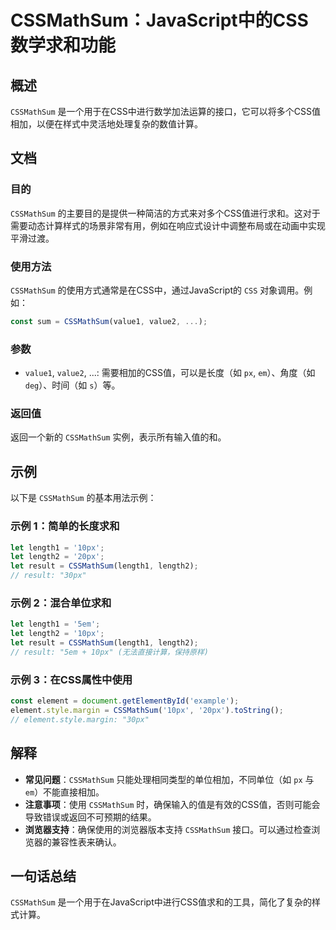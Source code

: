 <!--
Meta Description: # CSSMathSum：JavaScript中的CSS数学求和功能 ## 概述 `CSSMathSum` 是一个用于在CSS中进行数学加法运算的接口，它可以将多个CSS值相加，以便在样式中灵活地处理复杂的数值计算。 ## 文档 ### 目的 `CSSMathSum` 的主要目的是提供一种简洁的方式...
Meta Keywords: cssmathsum, let, javascript, length1, 10px
-->

# CSSMathSum：JavaScript中的CSS数学求和功能

## 概述
`CSSMathSum` 是一个用于在CSS中进行数学加法运算的接口，它可以将多个CSS值相加，以便在样式中灵活地处理复杂的数值计算。

## 文档
### 目的
`CSSMathSum` 的主要目的是提供一种简洁的方式来对多个CSS值进行求和。这对于需要动态计算样式的场景非常有用，例如在响应式设计中调整布局或在动画中实现平滑过渡。

### 使用方法
`CSSMathSum` 的使用方式通常是在CSS中，通过JavaScript的 `CSS` 对象调用。例如：

```javascript
const sum = CSSMathSum(value1, value2, ...);
```

### 参数
- `value1`, `value2`, ...: 需要相加的CSS值，可以是长度（如 `px`, `em`）、角度（如 `deg`）、时间（如 `s`）等。

### 返回值
返回一个新的 `CSSMathSum` 实例，表示所有输入值的和。

## 示例
以下是 `CSSMathSum` 的基本用法示例：

### 示例 1：简单的长度求和
```javascript
let length1 = '10px';
let length2 = '20px';
let result = CSSMathSum(length1, length2);
// result: "30px"
```

### 示例 2：混合单位求和
```javascript
let length1 = '5em';
let length2 = '10px';
let result = CSSMathSum(length1, length2);
// result: "5em + 10px" (无法直接计算，保持原样)
```

### 示例 3：在CSS属性中使用
```javascript
const element = document.getElementById('example');
element.style.margin = CSSMathSum('10px', '20px').toString();
// element.style.margin: "30px"
```

## 解释
- **常见问题**：`CSSMathSum` 只能处理相同类型的单位相加，不同单位（如 `px` 与 `em`）不能直接相加。
- **注意事项**：使用 `CSSMathSum` 时，确保输入的值是有效的CSS值，否则可能会导致错误或返回不可预期的结果。
- **浏览器支持**：确保使用的浏览器版本支持 `CSSMathSum` 接口。可以通过检查浏览器的兼容性表来确认。

## 一句话总结
`CSSMathSum` 是一个用于在JavaScript中进行CSS值求和的工具，简化了复杂的样式计算。